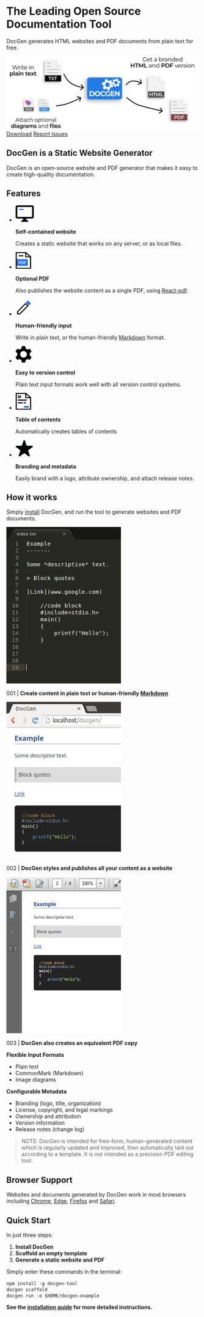 ﻿<div class="section banner">
  <h1 class="headline">The Leading Open Source Documentation Tool</h1>
  <p class="lead">
   DocGen generates HTML websites and PDF documents from plain text for free.
  </p>
  <img src="files/images/overview.png" alt="overview" width="700px" class="bannerImage" />
  <div class="bannerButtons">
    <a href="https://github.com/mtmacdonald/docgen/tags" class="button spaced">Download</a>
    <a href="https://github.com/mtmacdonald/docgen/issues" class="button inverted">Report Issues</a>
  </div>
</div>

## DocGen is a Static Website Generator

DocGen is an open-source website and PDF generator that makes it easy to create high-quality documentation.

## Features

<ul class="features">
<li>
  <img src="files/images/icons/computer.png" />
  <p><strong>Self-contained website</strong></p>
  <p>Creates a static website that works on any server, or as local files.</p>
</li>
<li>
  <img src="files/images/icons/pdf.png" />
  <p><strong>Optional PDF</strong></p>
  <p>Also publishes the website content as a single PDF, using <a href="https://react-pdf.org/">React-pdf</a>.</p>
</li>
<li>
  <img src="files/images/icons/pencil.png" />
  <p><strong>Human-friendly input</strong></p>
  <p>Write in plain text, or the human-friendly <a href="http://commonmark.org">Markdown</a> format.</p>
</li>
<li>
  <img src="files/images/icons/cog.png" />
  <p><strong>Easy to version control</strong></p>
  <p>Plain text input formats work well with all version control systems.</p>
</li>
<li>
  <img src="files/images/icons/document.png" />
  <p><strong>Table of contents</strong></p>
  <p>Automatically creates tables of contents</p>
</li>
<li>
  <img src="files/images/icons/star.png" />
  <p><strong>Branding and metadata</strong></p>
  <p>Easily brand with a logo, attribute ownership, and attach release notes.</p>
</li>
</ul>

<div class="dgPDFPageBreak" />


## How it works

Simply <a href="#quick-start">install</a> DocGen, and run the tool to generate websites and PDF documents.

<div class="dgCardContainer">
  <div class="dgCard">
    <img src="files/images/text.png" alt="text" />
    <p>001 | <strong>Create content in plain text or human-friendly <a href="http://commonmark.org">Markdown</a></strong></p>
  </div>
  <div class="dgCard">
    <img src="files/images/web.png" alt="website" />
    <p>002 | <strong>DocGen styles and publishes all your content as a website</strong></p>
  </div>
  <div class="dgCard">
    <img src="files/images/pdf.png" alt="pdf" />
    <p>003 | <strong>DocGen also creates an equivalent PDF copy</strong></p>
  </div>
</div>

<div class="featureDetails">
  <strong>Flexible Input Formats</strong>
  <ul>
    <li>Plain text</li>
    <li>CommonMark (Markdown)</li>
    <li>Image diagrams</li>
  </ul>
</div>
<div class="featureDetails">
  <strong>Configurable Metadata</strong>
  <ul>
    <li>Branding (logo, title, organization)</li>
    <li>License, copyright, and legal markings</li>
    <li>Ownership and attribution</li>
    <li>Version information</li>
    <li>Release notes (change log)</li>
  </ul>
</div>

> NOTE: DocGen is intended for free-form, human-generated content which is regularly updated and improved, then
automatically laid out according to a template. It is not intended as a precision PDF editing tool.

## Browser Support

Websites and documents generated by DocGen work in most browsers including [Chrome](https://www.google.com/chrome),
[Edge](https://www.microsoft.com/en-us/edge), [Firefox](https://www.mozilla.org/en-US/firefox/new) and
[Safari](https://www.apple.com/safari).

## Quick Start

In just three steps:

1. **Install DocGen**
2. **Scaffold an empty template**
3. **Generate a static website and PDF**

Simply enter these commands in the terminal:

    npm install -g docgen-tool
    docgen scaffold
    docgen run -o $HOME/docgen-example

**See the <a href="installation.html">installation guide</a> for more detailed instructions.**
